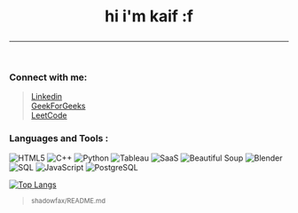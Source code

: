 

# <p align="center" > hi i'm kaif :f </p>
<hr>
<br>

### Connect with me:
> <a href="https://www.linkedin.com/in/kaif-khan-b89149212/?originalSubdomain=in"> Linkedin </a> <br>
> <a href="https://auth.geeksforgeeks.org/user/shadowfax">GeekForGeeks </a><br>
> <a href="https://leetcode.com/shadowfaxx/">LeetCode </a>

### Languages and Tools :

![HTML5](https://img.shields.io/badge/HTML5-E34F26?style=for-the-badge&logo=html5&logoColor=white)
![C++](https://img.shields.io/badge/C++-00599C?style=for-the-badge&logo=c%2B%2B&logoColor=white)
![Python](https://img.shields.io/badge/Python-3776AB?style=for-the-badge&logo=python&logoColor=white)
![Tableau](https://img.shields.io/badge/Tableau-E97627?style=for-the-badge&logo=tableau&logoColor=white)
![SaaS](https://img.shields.io/badge/SaaS-FF6600?style=for-the-badge&logo=saas&logoColor=white)
![Beautiful Soup](https://img.shields.io/badge/Beautiful%20Soup-4B8BBE?style=for-the-badge&logo=beautifulsoup&logoColor=white)
![Blender](https://img.shields.io/badge/Blender-F5792A?style=for-the-badge&logo=blender&logoColor=white)
![SQL](https://img.shields.io/badge/SQL-CC2927?style=for-the-badge&logo=sql&logoColor=white)
![JavaScript](https://img.shields.io/badge/JavaScript-F7DF1E?style=for-the-badge&logo=javascript&logoColor=black)
![PostgreSQL](https://img.shields.io/badge/PostgreSQL-336791?style=for-the-badge&logo=postgresql&logoColor=white)

[![Top Langs](https://github-readme-stats.vercel.app/api?username=shadowfaxx1&theme=algolia&show_icons=true)](https://github.com/shadowfaxx1)	 


> <p align="left">
 >  <sub >  shadowfax/README.md  </sub> 
</p>
